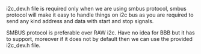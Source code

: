 i2c_dev.h file is required only when we are using smbus protocol, smbus protocol will make it easy to handle things on i2c bus as you are required to send any kind address and data with start and stop signals.

SMBUS protocol is preferable over RAW i2c. Have no idea for BBB but it has to support, moreover if it does not by default then we can use the provided i2c_dev.h file.
